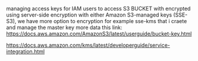 
managing access keys for IAM users to access S3 BUCKET with 
encrypted using server-side encryption with either Amazon S3-managed keys (SSE-S3),
we have more option to encryption for example sse-kms that i craete and manage the master key
more data this link:
https://docs.aws.amazon.com/AmazonS3/latest/userguide/bucket-key.html

https://docs.aws.amazon.com/kms/latest/developerguide/service-integration.html

